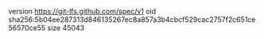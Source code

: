 version https://git-lfs.github.com/spec/v1
oid sha256:5b04ee287313d846135267ec8a857a3b4cbcf529cac2757f2c651ce56570ce55
size 45043
